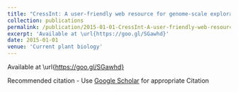 ```yaml
---
title: "CressInt: A user-friendly web resource for genome-scale exploration of gene regulation in Arabidopsis thaliana"
collection: publications
permalink: /publication/2015-01-01-CressInt-A-user-friendly-web-resource-for-genome-scale-exploration-of-gene-regulation-in-Arabidopsis-thaliana
excerpt: 'Available at \url{https://goo.gl/SGawhd}'
date: 2015-01-01
venue: 'Current plant biology'
---
```

Available at \url{https://goo.gl/SGawhd}

Recommended citation - Use [Google Scholar](https://scholar.google.com/scholar?q=CressInt:+A+user-friendly+web+resource+for+genome-scale+exploration+of+gene+regulation+in+Arabidopsis+thaliana) for appropriate Citation 